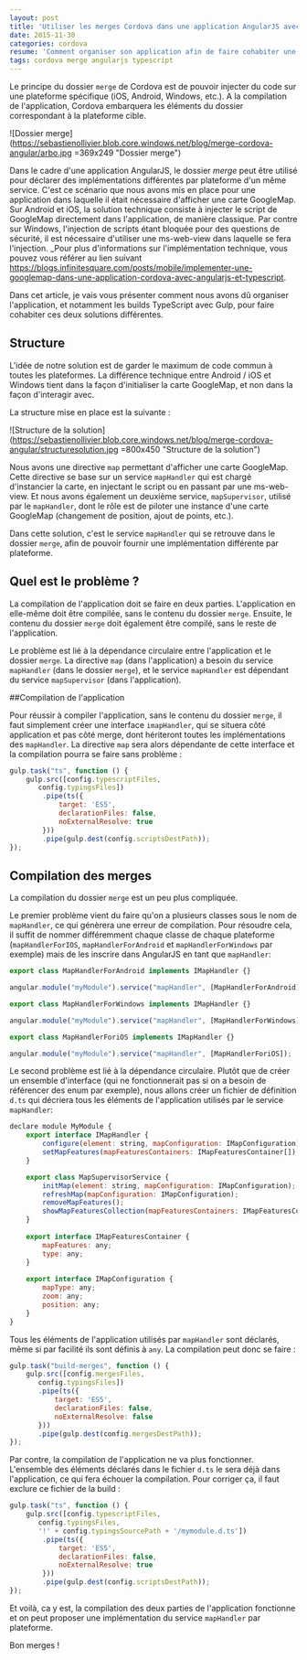 ```yaml
---
layout: post
title: 'Utiliser les merges Cordova dans une application AngularJS avec TypeScript'
date: 2015-11-30
categories: cordova
resume: 'Comment organiser son application afin de faire cohabiter une application AngularJS, utilisant TypeScript, et le mécanisme de ''merges'' d''une application Cordova ?'
tags: cordova merge angularjs typescript
---
```

Le principe du dossier `merge` de Cordova est de pouvoir injecter du code sur une plateforme spécifique (iOS, Android, Windows, etc.). A la compilation de l'application, Cordova embarquera les éléments du dossier correspondant à la plateforme cible.

![Dossier merge](https://sebastienollivier.blob.core.windows.net/blog/merge-cordova-angular/arbo.jpg =369x249 "Dossier merge")

Dans le cadre d'une application AngularJS, le dossier _merge_ peut être utilisé pour déclarer des implémentations différentes par plateforme d'un même service. C'est ce scénario que nous avons mis en place pour une application dans laquelle il était nécessaire d'afficher une carte GoogleMap. Sur Android et iOS, la solution technique consiste à injecter le script de GoogleMap directement dans l'application, de manière classique. Par contre sur Windows, l'injection de scripts étant bloquée pour des questions de sécurité, il est nécessaire d'utiliser une ms-web-view dans laquelle se fera l'injection. _Pour plus d'informations sur l'implémentation technique, vous pouvez vous référer au lien suivant <a href="https://blogs.infinitesquare.com/posts/mobile/implementer-une-googlemap-dans-une-application-cordova-avec-angularjs-et-typescript" target="_blank">https://blogs.infinitesquare.com/posts/mobile/implementer-une-googlemap-dans-une-application-cordova-avec-angularjs-et-typescript</a>.

Dans cet article, je vais vous présenter comment nous avons dû organiser l'application, et notamment les builds TypeScript avec Gulp, pour faire cohabiter ces deux solutions différentes.

## Structure

L'idée de notre solution est de garder le maximum de code commun à toutes les plateformes. La différence technique entre Android / iOS et Windows tient dans la façon d'initialiser la carte GoogleMap, et non dans la façon d'interagir avec.

La structure mise en place est la suivante :

![Structure de la solution](https://sebastienollivier.blob.core.windows.net/blog/merge-cordova-angular/structuresolution.jpg =800x450 "Structure de la solution")

Nous avons une directive `map` permettant d'afficher une carte GoogleMap. Cette directive se base sur un service `mapHandler` qui est chargé d'instancier la carte, en injectant le script ou en passant par une ms-web-view. Et nous avons également un deuxième service, `mapSupervisor`, utilisé par le `mapHandler`, dont le rôle est de piloter une instance d'une carte GoogleMap (changement de position, ajout de points, etc.).

Dans cette solution, c'est le service `mapHandler` qui se retrouve dans le dossier `merge`, afin de pouvoir fournir une implémentation différente par plateforme.

## Quel est le problème ?

La compilation de l'application doit se faire en deux parties. L'application en elle-même doit être compilée, sans le contenu du dossier `merge`. Ensuite, le contenu du dossier `merge` doit également être compilé, sans le reste de l'application.

Le problème est lié à la dépendance circulaire entre l'application et le dossier `merge`. La directive `map` (dans l'application) a besoin du service `mapHandler` (dans le dossier `merge`), et le service `mapHandler` est dépendant du service `mapSupervisor` (dans l'application).

##Compilation de l'application

Pour réussir à compiler l'application, sans le contenu du dossier `merge`, il faut simplement créer une interface `imapHandler`, qui se situera côté application et pas côté merge, dont hériteront toutes les implémentations des `mapHandler`. La directive `map` sera alors dépendante de cette interface et la compilation pourra se faire sans problème :

```javascript
gulp.task("ts", function () {
    gulp.src([config.typescriptFiles,
       config.typingsFiles])
        .pipe(ts({
            target: 'ES5',
            declarationFiles: false,
            noExternalResolve: true
        }))
        .pipe(gulp.dest(config.scriptsDestPath));
});
```
## Compilation des merges
La compilation du dossier `merge` est un peu plus compliquée.

Le premier problème vient du faire qu'on a plusieurs classes sous le nom de `mapHandler`, ce qui génèrera une erreur de compilation. Pour résoudre cela, il suffit de nommer différemment chaque classe de chaque plateforme (`mapHandlerForIOS`, `mapHandlerForAndroid` et `mapHandlerForWindows` par exemple) mais de les inscrire dans AngularJS en tant que `mapHandler`:
```javascript
export class MapHandlerForAndroid implements IMapHandler {}

angular.module("myModule").service("mapHandler", [MapHandlerForAndroid]);
```
```javascript
export class MapHandlerForWindows implements IMapHandler {}

angular.module("myModule").service("mapHandler", [MapHandlerForWindows]);
```
```javascript
export class MapHandlerForiOS implements IMapHandler {}

angular.module("myModule").service("mapHandler", [MapHandlerForiOS]);
```

Le second problème est lié à la dépendance circulaire. Plutôt que de créer un ensemble d'interface (qui ne fonctionnerait pas si on a besoin de référencer des enum par exemple), nous allons créer un fichier de définition `d.ts` qui décriera tous les éléments de l'application utilisés par le service `mapHandler`:

```javascript
declare module MyModule {
    export interface IMapHandler {
        configure(element: string, mapConfiguration: IMapConfiguration);
        setMapFeatures(mapFeaturesContainers: IMapFeaturesContainer[]);
    }

    export class MapSupervisorService {       
        initMap(element: string, mapConfiguration: IMapConfiguration);
        refreshMap(mapConfiguration: IMapConfiguration);
        removeMapFeatures();
        showMapFeaturesCollection(mapFeaturesContainers: IMapFeaturesContainer[])
    }
    
    export interface IMapFeaturesContainer {
        mapFeatures: any;
        type: any;
    }
    
    export interface IMapConfiguration {
        mapType: any;
        zoom: any;
        position: any;
    }
}
```

Tous les éléments de l'application utilisés par `mapHandler` sont déclarés, même si par facilité ils sont définis à `any`. La compilation peut donc se faire :

```javascript
gulp.task("build-merges", function () {
    gulp.src([config.mergesFiles,
       config.typingsFiles])
       .pipe(ts({
           target: 'ES5',
           declarationFiles: false,
           noExternalResolve: false
       }))
       .pipe(gulp.dest(config.mergesDestPath));
});
```

Par contre, la compilation de l'application ne va plus fonctionner. L'ensemble des éléments déclarés dans le fichier `d.ts` le sera déjà dans l'application, ce qui fera échouer la compilation. Pour corriger ça, il faut exclure ce fichier de la build :

```javascript
gulp.task("ts", function () {
    gulp.src([config.typescriptFiles,
       config.typingsFiles,
       '!' + config.typingsSourcePath + '/mymodule.d.ts'])
        .pipe(ts({
            target: 'ES5',
            declarationFiles: false,
            noExternalResolve: true
        }))
        .pipe(gulp.dest(config.scriptsDestPath));
});
```

Et voilà, ca y est, la compilation des deux parties de l'application fonctionne et on peut proposer une implémentation du service `mapHandler` par plateforme.

Bon merges !

